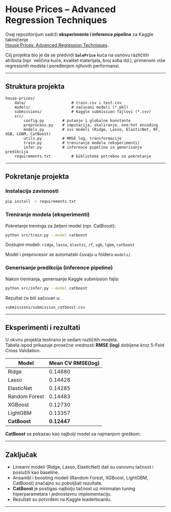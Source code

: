 # House Prices – Advanced Regression Techniques

Ovaj repozitorijum sadrži **eksperimente i inference pipeline** za Kaggle takmičenje  
[House Prices: Advanced Regression Techniques](https://www.kaggle.com/competitions/house-prices-advanced-regression-techniques).

Cilj projekta bio je da se predvidi **`SalePrice`** kuća na osnovu različitih atributa (npr. veličina kuće, kvalitet materijala, broj soba itd.), primenom više regresionih modela i poređenjem njihovih performansi.

---

## Struktura projekta

```
house-prices/
	data/                    # train.csv i test.csv
	models/                  # sačuvani modeli (*.pkl)
	submissions/             # Kaggle submission fajlovi (*.csv)
	src/
		config.py        # putanje i globalne konstante
		preprocess.py    # imputacija, skaliranje, one-hot encoding
		models.py        # svi modeli (Ridge, Lasso, ElasticNet, RF, XGB, LGBM, CatBoost)
		utils.py         # RMSE log, transformacije
		train.py         # treniranje modela (eksperimenti)
		infer.py         # inference pipeline za generisanje predikcija
	requirements.txt         # biblioteke potrebne za pokretanje
```

---

## Pokretanje projekta

### Instalacija zavisnosti

```bash
pip install -r requirements.txt
```

### Treniranje modela (eksperimenti)

Pokretanje treninga za željeni model (npr. CatBoost):

```bash
python src/train.py --model catboost
```

Dostupni modeli:
`ridge`, `lasso`, `elastic`, `rf`, `xgb`, `lgbm`, `catboost`

Model i preprocesor se automatski čuvaju u folderu `models/`.

### Generisanje predikcija (inference pipeline)

Nakon treniranja, generisanje Kaggle submission fajla:

```bash
python src/infer.py --model catboost
```

Rezultat će biti sačuvan u:
```
submissions/submission_catboost.csv
```

---

## Eksperimenti i rezultati

U okviru projekta testirano je sedam različitih modela.  
Tabela ispod prikazuje prosečne vrednosti **RMSE (log)** dobijene kroz 5-Fold Cross Validation.

| Model | Mean CV RMSE(log) |
|--------|-------------------|
| Ridge | 0.14680 |
| Lasso | 0.14428 |
| ElasticNet | 0.14285 |
| Random Forest | 0.14483 |
| XGBoost | 0.12730 |
| LightGBM | 0.13357 |
| **CatBoost** | **0.12447** |

**CatBoost** se pokazao kao najbolji model sa najmanjom greškom.

---


## Zaključak

- Linearni modeli (Ridge, Lasso, ElasticNet) dali su osnovnu tačnost i poslužili kao baseline.
- Ansambl i boosting modeli (Random Forest, XGBoost, LightGBM, CatBoost) značajno su poboljšali rezultate.
- **CatBoost** je postigao najbolju tačnost uz minimalan tuning hiperparametara i jednostavnu implementaciju.
- Rezultati su potvrđeni na Kaggle leaderboardu.

---
